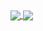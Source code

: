 <a href="https://github.com/Flip265/github-readme-stats">
  <img align="center" src="https://github-readme-stats.vercel.app/api/pin/?username=Flip265&repo=github-readme-stats" />
</a>
<a href="https://github.com/Flip265/convoychat">
  <img align="center" src="https://github-readme-stats.vercel.app/api/pin/?username=Flip265&repo=convoychat" />
</a>
